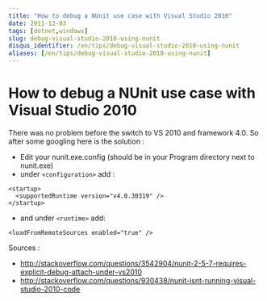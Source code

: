 ```yaml
---
title: "How to debug a NUnit use case with Visual Studio 2010"
date: 2011-12-03
tags: [dotnet,windows]
slug: debug-visual-studio-2010-using-nunit
disqus_identifier: /en/tips/debug-visual-studio-2010-using-nunit
aliases: [/en/tips/debug-visual-studio-2010-using-nunit]
---
```

# How to debug a NUnit use case with Visual Studio 2010

There was no problem before the switch to VS 2010 and framework 4.0. So after some googling here is the solution :

*	Edit your nunit.exe.config (should be in your Program directory next to nunit.exe)
*	under `<configuration>` add : 

```
<startup>
  <supportedRuntime version="v4.0.30319" />
</startup>
```

*	and under `<runtime>` add:

```
<loadFromRemoteSources enabled="true" />
```

Sources :

*	http://stackoverflow.com/questions/3542904/nunit-2-5-7-requires-explicit-debug-attach-under-vs2010
*	http://stackoverflow.com/questions/930438/nunit-isnt-running-visual-studio-2010-code

